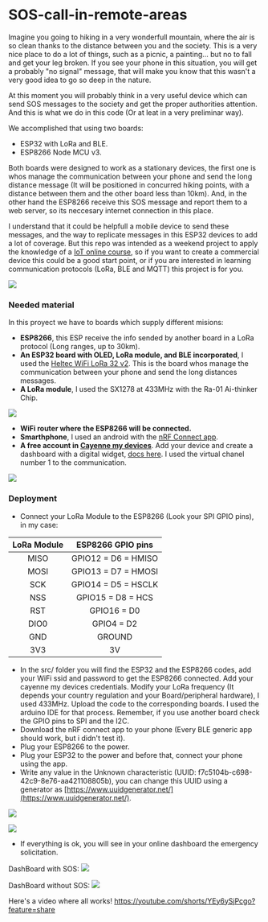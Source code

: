 # SOS-call-in-remote-areas

Imagine you going to hiking in a very wonderfull mountain, where the air is so clean thanks to the distance between you and the society. This is a very nice place to do a lot of things, such as a picnic, a painting... but no to fall and get your leg broken. If you see your phone in this situation, you will get a probably "no signal" message, that will make you know that this wasn't a very good idea to go so deep in the nature. 

At this moment you will probably think in a very useful device which can send SOS messages to the society and get the proper authorities attention. And this is what we do in this code (Or at leat in a very preliminar way).

We accomplished that using two boards:
- ESP32 with LoRa and BLE.
- ESP8266 Node MCU v3.

Both boards were designed to work as a stationary devices, the first one is whos manage the communication between your phone and send the long distance message (It will be positioned in concurred hiking points, with a distance between them and the other board less than 10km). And, in the other hand the ESP8266 receive this SOS message and report them to a web server, so its neccesary internet connection in this place.

I understand that it could be helpfull a mobile device to send these messages, and the way to replicate messages in this ESP32 devices to add a lot of coverage. But this repo was intended as a weekend project to apply the knowledge of a [IoT online course](https://platzi.com/cursos/iot-protocolos/), so if you want to create a commercial device this could be a good start point, or if you are interested in learning communication protocols (LoRa, BLE and MQTT) this project is for you.

![](https://github.com/spinedaospina/SOS-call-in-remote-areas/blob/main/img/BA4D5D63-AB1E-47BC-8359-059CC40B1E3F.jpg)

### Needed material
In this proyect we have to boards which supply different misions:
- **ESP8266**, this ESP receive the info sended by another board in a LoRa protocol (Long ranges, up to 30km).
- **An ESP32 board with OLED, LoRa module, and BLE incorporated**, I used the [Heltec WiFi LoRa 32 v2](https://heltec.org/project/wifi-lora-32/ "Heltec WiFi LoRa 32 v2"). This is the board whos manage the communication between your phone and send the long distances messages.
- **A LoRa module**, I used the SX1278 at 433MHz with the Ra-01 Ai-thinker Chip.

![](https://github.com/spinedaospina/SOS-call-in-remote-areas/blob/main/img/IMG_3275.JPG)

- **WiFi router where the ESP8266 will be connected.**
- **Smarthphone**, I used an android with the [nRF Connect app](https://play.google.com/store/apps/details?id=no.nordicsemi.android.mcp&hl=es_CO&gl=US).
- **A free account in [Cayenne my devices](https://accounts.mydevices.com/)**. Add your device and create a dashboard with a digital widget, [docs here](https://developers.mydevices.com/cayenne/docs/getting-started/). I used the virtual chanel number 1 to the communication.

![](https://github.com/spinedaospina/SOS-call-in-remote-areas/blob/main/img/IMG_3276.JPG)

### Deployment
- Connect your LoRa Module to the ESP8266 (Look your SPI GPIO pins), in my case:

| LoRa Module | ESP8266 GPIO pins |
|:-------------:|:-------------:|
| MISO | GPIO12 = D6 = HMISO |
| MOSI | GPIO13 = D7 = HMOSI |
| SCK | GPIO14 = D5 = HSCLK |
| NSS | GPIO15 = D8 = HCS |
| RST | GPIO16 = D0 |
| DIO0 | GPIO4 = D2 |
| GND | GROUND |
| 3V3 | 3V |

- In the src/ folder you will find the ESP32 and the ESP8266 codes, add your WiFi ssid and password to get the ESP8266 connected. Add your cayenne my devices credentials. Modify your LoRa frequency (It depends your country regulation and your Board/peripheral hardware), I used 433MHz. Upload the code to the corresponding boards. I used the arduino IDE for that process. Remember, if you use another board check the GPIO pins to SPI and the I2C.
- Download the nRF connect app to your phone (Every BLE generic app should work, but i didn't test it).
- Plug your ESP8266 to the power.
- Plug your ESP32 to the power and before that, connect your phone using the app.
- Write any value in the Unknown characteristic (UUID: f7c5104b-c698-42c9-8e76-aa421108805b), you can change this UUID using a generator as [https://www.uuidgenerator.net/](https://www.uuidgenerator.net/).

![](https://github.com/spinedaospina/SOS-call-in-remote-areas/blob/main/img/IMG_3273.JPG)

![](https://github.com/spinedaospina/SOS-call-in-remote-areas/blob/main/img/IMG_3274.JPG)

- If everything is ok, you will see in your online dashboard the emergency solicitation.

DashBoard with SOS:
![](https://github.com/spinedaospina/SOS-call-in-remote-areas/blob/main/img/SOSactivo.png)

DashBoard without SOS:
![](https://github.com/spinedaospina/SOS-call-in-remote-areas/blob/main/img/SOSnoactivo.jpg)

Here's a video where all works!
https://youtube.com/shorts/YEy6ySjPcgo?feature=share
